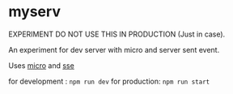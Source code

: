 # myserv

EXPERIMENT DO NOT USE THIS IN PRODUCTION (Just in case).

An experiment for dev server with micro and server sent event.

Uses [micro](https://github.com/zeit/micro)
and [sse](https://www.npmjs.com/package/sse)

for development : `npm run dev`
for production: `npm run start`
